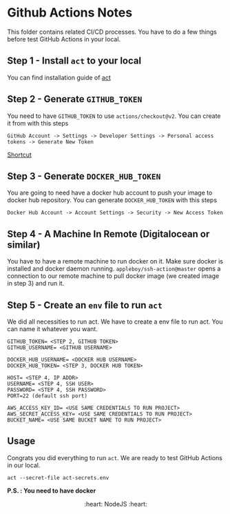 # Github Actions Notes

This folder contains related CI/CD processes. You have to do a few things before test GitHub Actions in your local.

## Step 1 - Install ```act``` to your local

You can find installation guide of [act](https://github.com/nektos/act)

## Step 2 - Generate ```GITHUB_TOKEN``` 

You need to have ```GITHUB_TOKEN``` to use ```actions/checkout@v2```. You can create it from with this steps

```GitHub Account -> Settings -> Developer Settings -> Personal access tokens -> Generate New Token```

[Shortcut](https://github.com/settings/tokens)


## Step 3 - Generate ```DOCKER_HUB_TOKEN``` 

You are going to need have a docker hub account to push your image to docker hub repository. You can generate ```DOCKER_HUB_TOKEN``` with this steps

```Docker Hub Account -> Account Settings -> Security -> New Access Token```

## Step 4 - A Machine In Remote (Digitalocean or similar)

You have to have a remote machine to run docker on it. Make sure docker is installed and docker daemon running. ```appleboy/ssh-action@master``` opens a connection to our remote machine to pull docker image (we created image in step 3) and run it.


## Step 5 - Create an ```env``` file to run ```act```

We did all necessities to run act. We have to create a env file to run act. You can name it whatever you want.

```
GITHUB_TOKEN= <STEP 2, GITHUB TOKEN>
GITHUB_USERNAME= <GITHUB USERNAME>

DOCKER_HUB_USERNAME= <DOCKER HUB USERNAME>
DOCKER_HUB_TOKEN= <STEP 3, DOCKER HUB TOKEN>

HOST= <STEP 4, IP ADDR>
USERNAME= <STEP 4, SSH USER>
PASSWORD= <STEP 4, SSH PASSWORD>
PORT=22 (default ssh port)

AWS_ACCESS_KEY_ID= <USE SAME CREDENTIALS TO RUN PROJECT>
AWS_SECRET_ACCESS_KEY= <USE SAME CREDENTIALS TO RUN PROJECT>
BUCKET_NAME= <USE SAME BUCKET NAME TO RUN PROJECT>
```


## Usage

Congrats you did everything to run ```act```. We are ready to test GitHub Actions in our local. 

 ```act --secret-file act-secrets.env```

**P.S. : You need to have docker** 


<p align="center">
  :heart: NodeJS :heart:
</p>
